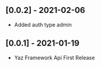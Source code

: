 
## [0.0.2] - 2021-02-06

* Added auth type admin


## [0.0.1] - 2021-01-19

* Yaz Framework Api First Release
